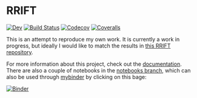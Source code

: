 # RRIFT

[![Dev](https://img.shields.io/badge/docs-stable-blue.svg)](https://notZaki.github.io/RRIFT.jl/dev)
[![Build Status](https://travis-ci.com/notZaki/RRIFT.jl.svg?branch=master)](https://travis-ci.com/notZaki/RRIFT.jl)
[![Codecov](https://codecov.io/gh/notZaki/RRIFT.jl/branch/master/graph/badge.svg)](https://codecov.io/gh/notZaki/RRIFT.jl)
[![Coveralls](https://coveralls.io/repos/github/notZaki/RRIFT.jl/badge.svg?branch=master)](https://coveralls.io/github/notZaki/RRIFT.jl?branch=master)

This is an attempt to reproduce my own work. 
It is currently a work in progress, but ideally I would like to match the results in [this RRIFT repository](https://github.com/MPUmri/RRIFT).

For more information about this project, check out the [documentation](https://notZaki.github.io/RRIFT.jl/dev).
There are also a couple of notebooks in the [notebooks branch](https://github.com/notZaki/RRIFT.jl/tree/notebooks/notebooks), which can also be used through [mybinder](https://mybinder.org) by clicking on this bage:

[![Binder](https://mybinder.org/badge_logo.svg)](https://mybinder.org/v2/gh/notZaki/RRIFT.jl/notebooks?urlpath=lab/tree/notebooks/00-Hello.ipynb)

